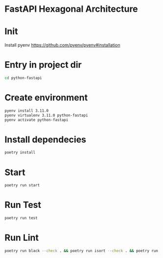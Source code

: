 # FastAPI Hexagonal Architecture

# Init
 Install pyenv https://github.com/pyenv/pyenv#installation

# Entry in project dir
```bash
cd python-fastapi
```

# Create environment
```bash
pyenv install 3.11.0
pyenv virtualenv 3.11.0 python-fastapi
pyenv activate python-fastapi
```

# Install dependecies
```bash
poetry install
```

# Start
```bash
poetry run start
```

# Run Test
```bash
poetry run test
```

# Run Lint
```bash
poetry run black --check . && poetry run isort --check . && poetry run flake8 .
```
